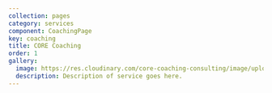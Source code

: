 ```yaml
---
collection: pages
category: services
component: CoachingPage
key: coaching
title: CORE Coaching
order: 1
gallery:
  image: https://res.cloudinary.com/core-coaching-consulting/image/upload/v1596506930/services-coaching_nwxnao.jpg
  description: Description of service goes here.
---
```

